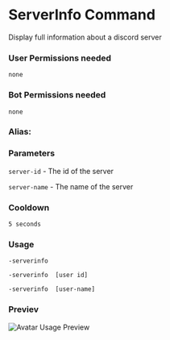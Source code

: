 # ServerInfo Command
Display full information about a discord server

### User Permissions needed
`none`
### Bot Permissions needed
`none`

### Alias:
> <Badge text="sinfo" type="tip" vertical="middle"/>
> <Badge text="serverinfo" type="error" vertical="middle"/>


### Parameters
`server-id` - The id of the server

`server-name` - The name of the server

### Cooldown
`5 seconds`

### Usage
`-serverinfo ` 

`-serverinfo  [user id]`

`-serverinfo  [user-name]`

### Previev

![Avatar Usage Preview](https://media.discordapp.net/attachments/469576672128139275/546443634610929665/Unbenannt-1.png?width=338&height=676)

